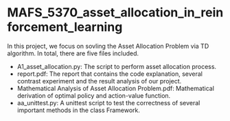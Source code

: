 # MAFS_5370_asset_allocation_in_reinforcement_learning

In this project, we focus on sovling the Asset Allocation Problem via TD algorithm. In total, there are five files included.

* A1_asset_allocation.py: The script to perform asset allocation process.
* report.pdf: The report that contains the code explanation, several contrast experiment and the result analysis of our project.
* Mathematical Analysis of Asset Allocation Problem.pdf: Mathematical derivation of optimal policy and action-value function.
* aa_unittest.py: A unittest script to test the correctness of several important methods in the class Framework.
